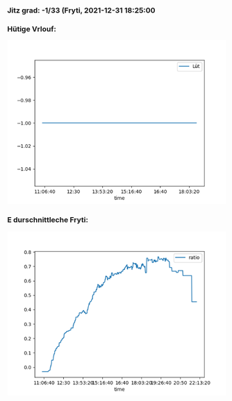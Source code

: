 ### Jitz grad: -1/33 (Fryti, 2021-12-31 18:25:00

### Hütige Vrlouf:
![Graph](Today.png)

### E durschnittleche Fryti:
![Graph](Fryti.png)